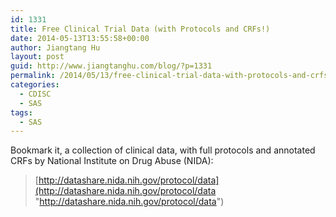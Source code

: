 ```yaml
---
id: 1331
title: Free Clinical Trial Data (with Protocols and CRFs!)
date: 2014-05-13T13:55:58+00:00
author: Jiangtang Hu
layout: post
guid: http://www.jiangtanghu.com/blog/?p=1331
permalink: /2014/05/13/free-clinical-trial-data-with-protocols-and-crfs/
categories:
  - CDISC
  - SAS
tags:
  - SAS
---
```

Bookmark it, a collection of clinical data, with full protocols and annotated CRFs by National Institute on Drug Abuse (NIDA):

> [http://datashare.nida.nih.gov/protocol/data](http://datashare.nida.nih.gov/protocol/data "http://datashare.nida.nih.gov/protocol/data")